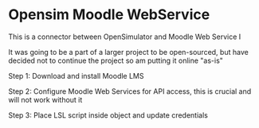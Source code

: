 # Opensim Moodle WebService
This is a connector between OpenSimulator and Moodle Web Service I

It was going to be a part of a larger project to be open-sourced, but have decided not to continue the project so am putting it online "as-is"

Step 1: Download and install Moodle LMS

Step 2: Configure Moodle Web Services for API access, this is crucial and will not work without it

Step 3: Place LSL script inside object and update credentials
